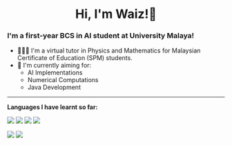 <h1 align="center">Hi, I'm Waiz!👋</h1>

### I'm a first-year BCS in AI student at University Malaya!


- 👨🏻‍🏫 I'm a virtual tutor in Physics and Mathematics for Malaysian Certificate of Education (SPM) students.
- 🌱 I'm currently aiming for:
  <ul>
    <li>AI Implementations</li>
    <li>Numerical Computations</li>
    <li>Java Development</li>
  </ul>

<hr>

**Languages I have learnt so far:**

<p>
  <img src="https://img.shields.io/badge/Java-ED8B00?style=for-the-badge&logo=java&logoColor=white">
  <img src="https://img.shields.io/badge/Python-3776AB?style=for-the-badge&logo=python&logoColor=white">
  <img src="https://img.shields.io/badge/HTML5-E34F26?style=for-the-badge&logo=html5&logoColor=white">
  <img src="https://img.shields.io/badge/CSS3-1572B6?style=for-the-badge&logo=css3&logoColor=white">
</p>

<p>
  <img src="https://github-readme-stats.vercel.app/api?username=waizwafiq&show_icons=true&theme=react">
  <img src="https://github-readme-stats.vercel.app/api/top-langs/?username=waizwafiq&layout=compact&theme=react&langs_count=8">
</p>
<!-- 
- 🔭 I’m currently working on ...
- 👯 I’m looking to collaborate on ...
- 🤔 I’m looking for help with ...
- 💬 Ask me about ...
- 📫 How to reach me: ...
- ⚡ Fun fact: ... -->
